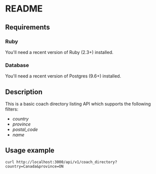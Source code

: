 # README

## Requirements
### Ruby
You'll need a recent version of Ruby (2.3+) installed.

### Database
You'll need a recent version of Postgres (9.6+) installed.

## Description

This is a basic coach directory listing API which supports the following filters:
  - *country*
  - *province*
  - *postal_code*
  - *name*

## Usage example

```
curl http://localhost:3000/api/v1/coach_directory?country=Canada&province=ON
```

